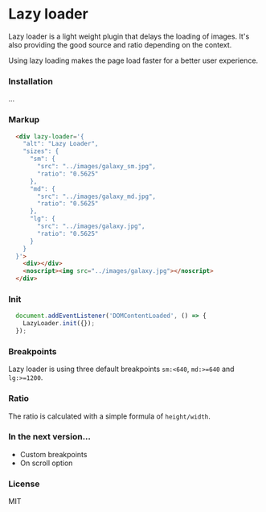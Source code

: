 # Lazy loader

Lazy loader is a light weight plugin that delays the loading of images. It's also providing the good source and ratio depending on the context.

Using lazy loading makes the page load faster for a better user experience.

### Installation
...

### Markup
```html
  <div lazy-loader='{
    "alt": "Lazy Loader",
    "sizes": {
      "sm": {
        "src": "../images/galaxy_sm.jpg",
        "ratio": "0.5625"
      },
      "md": {
        "src": "../images/galaxy_md.jpg",
        "ratio": "0.5625"
      },
      "lg": {
        "src": "../images/galaxy.jpg",
        "ratio": "0.5625"
      }
    }
  }'>
    <div></div>
    <noscript><img src="../images/galaxy.jpg"></noscript>
  </div>
```

### Init
```javascript
  document.addEventListener('DOMContentLoaded', () => {
    LazyLoader.init({});
  });
```

### Breakpoints
Lazy loader is using three default breakpoints `sm:<640`, `md:>=640` and `lg:>=1200`.

### Ratio
The ratio is calculated with a simple formula of `height/width`.

### In the next version...
- Custom breakpoints
- On scroll option

### License
MIT
